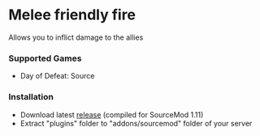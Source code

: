 # Melee friendly fire

Allows you to inflict damage to the allies

### Supported Games

* Day of Defeat: Source

### Installation

* Download latest [release](https://github.com/dronelektron/melee-friendly-fire/releases) (compiled for SourceMod 1.11)
* Extract "plugins" folder to "addons/sourcemod" folder of your server
